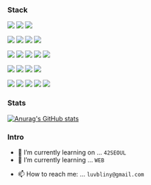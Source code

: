<!-- ### Hi there 👋 -->

### Stack

<a href="https://another-pro.notion.site/fd6ac5fdaa414fd3b64cb188f3af49ce" target="_blank"><img src="https://img.shields.io/badge/Notion-000000?style=flat-square&logo=Notion&logoColor=white"/></a>
<a href="https://github.com/blingblin-g" target="_blank"><img src="https://img.shields.io/badge/GitHub-181717?style=flat-square&logo=GitHub&logoColor=white"/></a>
<a href="https://profile.intra.42.fr/" target="_blank"><img src="https://img.shields.io/badge/SEOUL-000000?style=flat-square&logo=42&logoColor=white"/></a>


<img src="https://img.shields.io/badge/C/C++-A8B9CC?style=flat-square&logo=C&logoColor=white"/> <img src="https://img.shields.io/badge/Unity-000000?style=flat-square&logo=Unity&logoColor=white"/> <img src="https://img.shields.io/badge/Docker-2496ED?style=flat-square&logo=Docker&logoColor=white"/> <img src="https://img.shields.io/badge/K8s-326CE5?style=flat-square&logo=Kubernetes&logoColor=white"/>

<img src="https://img.shields.io/badge/Python-3776AB?style=flat-square&logo=Python&logoColor=white"/> <img src="https://img.shields.io/badge/Flask-000000?style=flat-square&logo=Flask&logoColor=white"/> <img src="https://img.shields.io/badge/Django-092E20?style=flat-square&logo=Django&logoColor=white"/> <img src="https://img.shields.io/badge/Express-339933?style=flat-square&logo=node.js&logoColor=white"/> <img src="https://img.shields.io/badge/NestJS-000000?style=flat-square&logo=nestjs&logoColor=white"/>

<img src="https://img.shields.io/badge/MongoDB-47A248?style=flat-square&logo=MongoDB&logoColor=white"/> <img src="https://img.shields.io/badge/MySQL-4479A1?style=flat-square&logo=MySQL&logoColor=white"/>  <img src="https://img.shields.io/badge/PostgreSQL-4479A1?style=flat-square&logo=PostgreSQL&logoColor=white"/> <img src="https://img.shields.io/badge/SQLite-4479A1?style=flat-square&logo=SQLite&logoColor=white"/>

<img src="https://img.shields.io/badge/HTML-E34F26?style=flat-square&logo=HTML5&logoColor=white"/> <img src="https://img.shields.io/badge/CSS-1572B6?style=flat-square&logo=CSS3&logoColor=white"/> <img src="https://img.shields.io/badge/Javascript-F7DF1E?style=flat-square&logo=JavaScript&logoColor=white"/> <img src="https://img.shields.io/badge/React-61DAFB?style=flat-square&logo=React&logoColor=white"/> <img src="https://img.shields.io/badge/MaterialUI-0081CB?style=flat-square&logo=Material-UI&logoColor=white"/>


### Stats

[![Anurag's GitHub stats](https://github-readme-stats.vercel.app/api?username=blingblin-g)](https://github.com/anuraghazra/github-readme-stats)


### Intro

<!-- **blingblin-g/blingblin-g** is a ✨ _special_ ✨ repository because its `README.md` (this file) appears on your GitHub profile.

Here are some ideas to get you started:
 -->
- 🔭 I’m currently learning on ... `42SEOUL`
- 🌱 I’m currently learning ... `WEB`
<!-- - 👯 I’m looking to collaborate on ... -->
<!-- - 🤔 I’m looking for help with ... -->
<!-- - 💬 Ask me about ... -->
- 📫 How to reach me: ... `luvbliny@gmail.com`
<!-- - 😄 Pronouns: ... -->
<!-- - ⚡ Fun fact: ... -->

